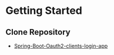 # Getting Started

## Clone Repository
* [Spring-Boot-Oauth2-clients-login-app](https://github.com/deepaksorthiya/spring-boot-oauth2-clients-login-app)